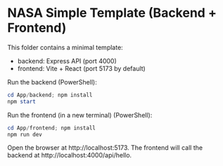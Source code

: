 # NASA Simple Template (Backend + Frontend)

This folder contains a minimal template:

- backend: Express API (port 4000)
- frontend: Vite + React (port 5173 by default)

Run the backend (PowerShell):

```powershell
cd App/backend; npm install
npm start
```

Run the frontend (in a new terminal) (PowerShell):

```powershell
cd App/frontend; npm install
npm run dev
```

Open the browser at http://localhost:5173. The frontend will call the backend at http://localhost:4000/api/hello.
